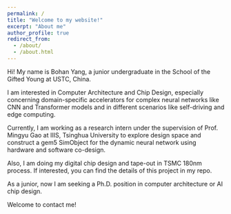 ```yaml
---
permalink: /
title: "Welcome to my website!"
excerpt: "About me"
author_profile: true
redirect_from: 
  - /about/
  - /about.html
---
```


Hi! My name is Bohan Yang, a junior undergraduate in the School of the Gifted Young at USTC, China. 

I am interested in Computer Architecture and Chip Design, especially concerning domain-specific accelerators for complex neural networks like CNN and Transformer models and in different scenarios like self-driving and edge computing.

Currently, I am working as a research intern under the supervision of Prof. Mingyu Gao at IIIS, Tsinghua University to explore design space and construct a gem5 SimObject for the dynamic neural network using hardware and software co-design.

Also, I am doing my digital chip design and tape-out in TSMC 180nm process. If interested, you can find the details of this project in my repo.

As a junior, now I am seeking a Ph.D. position in computer architecture or AI chip design.

Welcome to contact me!



 

